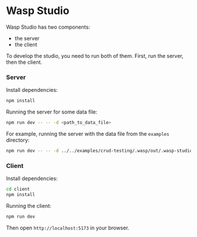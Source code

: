 # Wasp Studio

Wasp Studio has two components:
- the server
- the client

To develop the studio, you need to run both of them. First, run the server, then the client.

### Server

Install dependencies:

```bash
npm install
```

Running the server for some data file:

```bash
npm run dev -- -- -d <path_to_data_file>
```

For example, running the server with the data file from the `examples` directory:

```bash
npm run dev -- -- -d ../../examples/crud-testing/.wasp/out/.wasp-studio-data.json
```

### Client

Install dependencies:

```bash
cd client
npm install
```

Running the client:

```bash
npm run dev
```

Then open `http://localhost:5173` in your browser.